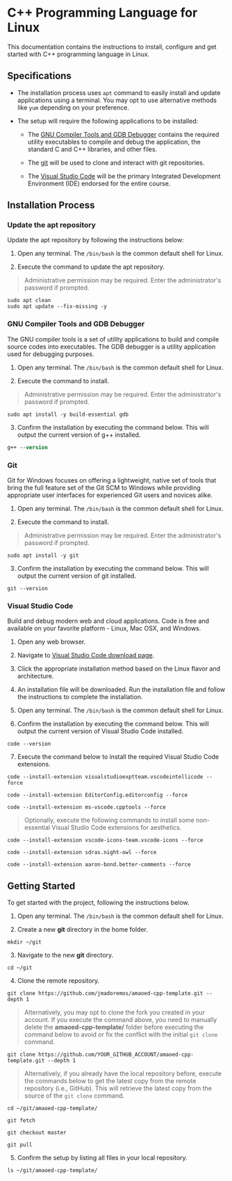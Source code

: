 # C++ Programming Language for Linux

This documentation contains the instructions to install, configure and get started with C++ programming language in Linux.

## Specifications

* The installation process uses `apt` command to easily install and update applications using a terminal. You may opt to use alternative methods like `yum` depending on your preference.

* The setup will require the following applications to be installed:

    * The [GNU Compiler Tools and GDB Debugger](#gnu-compiler-tools-and-gdb-debugger) contains the required utility executables to compile and debug the application, the standard C and C++ libraries, and other files.

    * The [git](#git) will be used to clone and interact with git repositories.

    * The [Visual Studio Code](#visual-studio-code) will be the primary Integrated Development Environment (IDE) endorsed for the entire course.

## Installation Process

### Update the apt repository

Update the apt repository by following the instructions below:

1. Open any terminal. The `/bin/bash` is the common default shell for Linux.

2. Execute the command to update the apt repository.

> Administrative permission may be required. Enter the administrator's password if prompted.

```shell
sudo apt clean
sudo apt update --fix-missing -y
```

### GNU Compiler Tools and GDB Debugger

The GNU compiler tools is a set of utility applications to build and compile source codes into executables. The GDB debugger is a utility application used for debugging purposes.

1. Open any terminal. The `/bin/bash` is the common default shell for Linux.

2. Execute the command to install.

> Administrative permission may be required. Enter the administrator's password if prompted.

```shell
sudo apt install -y build-essential gdb
```

3. Confirm the installation by executing the command below. This will output the current version of g++ installed.

```ps
g++ --version
```

### Git

Git for Windows focuses on offering a lightweight, native set of tools that bring the full feature set of the Git SCM to Windows while providing appropriate user interfaces for experienced Git users and novices alike.

1. Open any terminal. The `/bin/bash` is the common default shell for Linux.

2. Execute the command to install.

> Administrative permission may be required. Enter the administrator's password if prompted.

```shell
sudo apt install -y git
```

3. Confirm the installation by executing the command below. This will output the current version of git installed.

```shell
git --version
```

### Visual Studio Code

Build and debug modern web and cloud applications. Code is free and available on your favorite platform - Linux, Mac OSX, and Windows.

1. Open any web browser.

2. Navigate to [Visual Studio Code download page](https://code.visualstudio.com/Download).

3. Click the appropriate installation method based on the Linux flavor and architecture.

4. An installation file will be downloaded. Run the installation file and follow the instructions to complete the installation.

5. Open any terminal. The `/bin/bash` is the common default shell for Linux.

6. Confirm the installation by executing the command below. This will output the current version of Visual Studio Code installed.

```shell
code --version
```

7. Execute the command below to install the required Visual Studio Code extensions.

```shell
code --install-extension visualstudioexptteam.vscodeintellicode --force

code --install-extension EditorConfig.editorconfig --force

code --install-extension ms-vscode.cpptools --force
```

> Optionally, execute the following commands to install some non-essential Visual Studio Code extensions for aesthetics.

```shell
code --install-extension vscode-icons-team.vscode-icons --force

code --install-extension sdras.night-owl --force

code --install-extension aaron-bond.better-comments --force
```

## Getting Started

To get started with the project, following the instructions below.

1. Open any terminal. The `/bin/bash` is the common default shell for Linux.

2. Create a new **git** directory in the home folder.

```shell
mkdir ~/git
```

3. Navigate to the new **git** directory.

```shell
cd ~/git
```

4. Clone the remote repository.

```shell
git clone https://github.com/jmadoremos/amaoed-cpp-template.git --depth 1
```

> Alternatively, you may opt to clone the fork you created in your account. If you execute the command above, you need to manually delete the **amaoed-cpp-template/** folder before executing the command below to avoid or fix the conflict with the initial `git clone` command.

```shell
git clone https://github.com/YOUR_GITHUB_ACCOUNT/amaoed-cpp-template.git --depth 1
```

> Alternatively, if you already have the local repository before, execute the commands below to get the latest copy from the remote repository (i.e., GitHub). This will retrieve the latest copy from the source of the `git clone` command.

```shell
cd ~/git/amaoed-cpp-template/

git fetch

git checkout master

git pull
```

5. Confirm the setup by listing all files in your local repository.

```shell
ls ~/git/amaoed-cpp-template/
```
